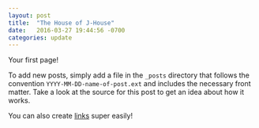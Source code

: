 ```yaml
---
layout: post
title:  "The House of J-House"
date:   2016-03-27 19:44:56 -0700
categories: update
---
```

Your first page!

To add new posts, simply add a file in the `_posts` directory that follows the convention `YYYY-MM-DD-name-of-post.ext` and includes the necessary front matter. Take a look at the source for this post to get an idea about how it works.

You can also create [links][test-link] super easily!

[test-link]: http://www.google.com